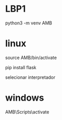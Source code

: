 # LBP1
python3 -m venv AMB

# linux
source AMB/bin/activate

pip install flask

selecionar interpretador

# windows

AMB\Scripts\activate
